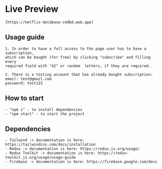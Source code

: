 # Live Preview

```
[https://netflix-database-c4dbd.web.app]
```

## Usage guide

    1. In order to have a full access to the page user has to have a subscription,
    which can be bought (for free) by clicking "subscribe" and filling every
    required field with "42" or random  letters, if they are required.

    2. There is a testing account that has already bought subscription:
    email: test@gmail.com
    password: test123

## How to start

    - "npm i" - to install dependencies
    - "npm start" - to start the project

## Dependencies

    - Tailwind -> documentation is here: https://tailwindcss.com/docs/installation
    - Redux -> documentation is here: https://redux.js.org/usage/
    - Redux Toolkit -> documentation is here: https://redux-toolkit.js.org/usage/usage-guide
    - Firebase -> documentation is here: https://firebase.google.com/docs
